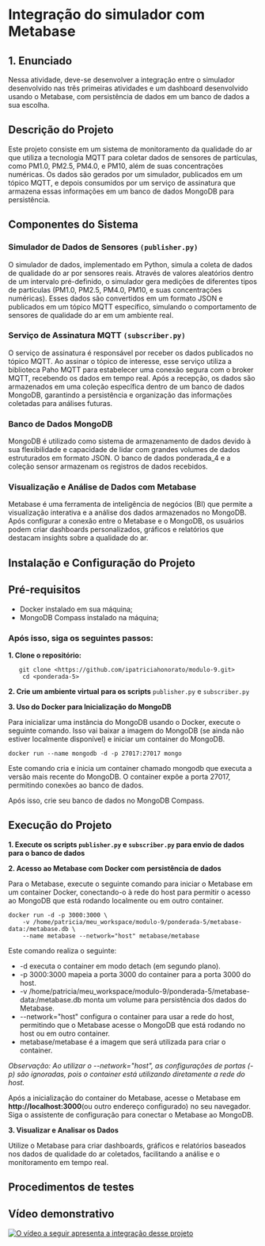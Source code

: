 # Integração do simulador com Metabase

## 1. Enunciado

Nessa atividade, deve-se desenvolver a integração entre o simulador desenvolvido nas três primeiras atividades e um dashboard desenvolvido usando o Metabase, com persistência de dados em um banco de dados a sua escolha.

## Descrição do Projeto

Este projeto consiste em um sistema de monitoramento da qualidade do ar que utiliza a tecnologia MQTT para coletar dados de sensores de partículas, como PM1.0, PM2.5, PM4.0, e PM10, além de suas concentrações numéricas. Os dados são gerados por um simulador, publicados em um tópico MQTT, e depois consumidos por um serviço de assinatura que armazena essas informações em um banco de dados MongoDB para persistência. 

## Componentes do Sistema

### Simulador de Dados de Sensores ```(publisher.py)```
O simulador de dados, implementado em Python, simula a coleta de dados de qualidade do ar por sensores reais. Através de valores aleatórios dentro de um intervalo pré-definido, o simulador gera medições de diferentes tipos de partículas (PM1.0, PM2.5, PM4.0, PM10, e suas concentrações numéricas). Esses dados são convertidos em um formato JSON e publicados em um tópico MQTT específico, simulando o comportamento de sensores de qualidade do ar em um ambiente real.

### Serviço de Assinatura MQTT ```(subscriber.py)```
O serviço de assinatura é responsável por receber os dados publicados no tópico MQTT. Ao assinar o tópico de interesse, esse serviço utiliza a biblioteca Paho MQTT para estabelecer uma conexão segura com o broker MQTT, recebendo os dados em tempo real. Após a recepção, os dados são armazenados em uma coleção específica dentro de um banco de dados MongoDB, garantindo a persistência e organização das informações coletadas para análises futuras.

### Banco de Dados MongoDB
MongoDB é utilizado como sistema de armazenamento de dados devido à sua flexibilidade e capacidade de lidar com grandes volumes de dados estruturados em formato JSON. O banco de dados ponderada_4 e a coleção sensor armazenam os registros de dados recebidos.

### Visualização e Análise de Dados com Metabase
Metabase é uma ferramenta de inteligência de negócios (BI) que permite a visualização interativa e a análise dos dados armazenados no MongoDB. Após configurar a conexão entre o Metabase e o MongoDB, os usuários podem criar dashboards personalizados, gráficos e relatórios que destacam insights sobre a qualidade do ar. 

## Instalação e Configuração do Projeto

## Pré-requisitos
- Docker instalado em sua máquina;
- MongoDB Compass instalado na máquina;

### Após isso, siga os seguintes passos:

**1. Clone o repositório:**

```
   git clone <https://github.com/ipatriciahonorato/modulo-9.git>
    cd <ponderada-5>
```

**2. Crie um ambiente virtual para os scripts** ```publisher.py``` e ```subscriber.py```

**3. Uso do Docker para Inicialização do MongoDB**

Para inicializar uma instância do MongoDB usando o Docker, execute o seguinte comando. Isso vai baixar a imagem do MongoDB (se ainda não estiver localmente disponível) e iniciar um container do MongoDB.

```
docker run --name mongodb -d -p 27017:27017 mongo
```

Este comando cria e inicia um container chamado mongodb que executa a versão mais recente do MongoDB. O container expõe a porta 27017, permitindo conexões ao banco de dados.

Após isso, crie seu banco de dados no MongoDB Compass. 


## Execução do Projeto

**1. Execute os scripts ```publisher.py``` e ```subscriber.py``` para envio de dados para o banco de dados**

**2. Acesso ao Metabase com Docker com persistência de dados**

Para o Metabase, execute o seguinte comando para iniciar o Metabase em um container Docker, conectando-o à rede do host para permitir o acesso ao MongoDB que está rodando localmente ou em outro container.

```
docker run -d -p 3000:3000 \
    -v /home/patricia/meu_workspace/modulo-9/ponderada-5/metabase-data:/metabase.db \
    --name metabase --network="host" metabase/metabase
```

Este comando realiza o seguinte:

- -d executa o container em modo detach (em segundo plano).
- -p 3000:3000 mapeia a porta 3000 do container para a porta 3000 do host.
- -v /home/patricia/meu_workspace/modulo-9/ponderada-5/metabase-data:/metabase.db monta um volume para persistência dos dados do Metabase.
- --network="host" configura o container para usar a rede do host, permitindo que o Metabase acesse o MongoDB que está rodando no host ou em outro container.
- metabase/metabase é a imagem que será utilizada para criar o container.

*Observação: Ao utilizar o --network="host", as configurações de portas (-p) são ignoradas, pois o container está utilizando diretamente a rede do host.*


Após a inicialização do container do Metabase, acesse o Metabase em **http://localhost:3000**(ou outro endereço configurado) no seu navegador. Siga o assistente de configuração para conectar o Metabase ao MongoDB.

**3. Visualizar e Analisar os Dados**

Utilize o Metabase para criar dashboards, gráficos e relatórios baseados nos dados de qualidade do ar coletados, facilitando a análise e o monitoramento em tempo real.

## Procedimentos de testes



## Vídeo demonstrativo

[![O vídeo a seguir apresenta a integração desse projeto](https://i3.ytimg.com/vi/ntNO1A5CVHU/maxresdefault.jpg)](https://youtu.be/ntNO1A5CVHU)
